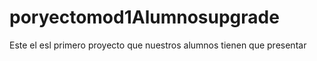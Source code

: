 # poryectomod1Alumnosupgrade
 Este el esl primero proyecto que nuestros alumnos tienen que presentar
